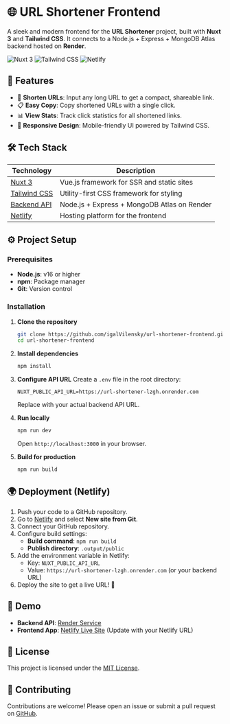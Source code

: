 # 🌐 URL Shortener Frontend

A sleek and modern frontend for the **URL Shortener** project, built with **Nuxt 3** and **Tailwind CSS**. It connects to a Node.js + Express + MongoDB Atlas backend hosted on **Render**.

![Nuxt 3](https://img.shields.io/badge/Nuxt_3-00C58E?logo=nuxt.js&style=flat-square)
![Tailwind CSS](https://img.shields.io/badge/Tailwind_CSS-38B2AC?logo=tailwind-css&style=flat-square)
![Netlify](https://img.shields.io/badge/Netlify-00C7B7?logo=netlify&style=flat-square)

## 🚀 Features
- 🔗 **Shorten URLs**: Input any long URL to get a compact, shareable link.
- 📋 **Easy Copy**: Copy shortened URLs with a single click.
- 📊 **View Stats**: Track click statistics for all shortened links.
- 📱 **Responsive Design**: Mobile-friendly UI powered by Tailwind CSS.

## 🛠️ Tech Stack
| Technology | Description |
|------------|-------------|
| [Nuxt 3](https://nuxt.com/) | Vue.js framework for SSR and static sites |
| [Tailwind CSS](https://tailwindcss.com/) | Utility-first CSS framework for styling |
| [Backend API](https://www.mongodb.com/atlas) | Node.js + Express + MongoDB Atlas on Render |
| [Netlify](https://www.netlify.com/) | Hosting platform for the frontend |

## ⚙️ Project Setup

### Prerequisites
- **Node.js**: v16 or higher
- **npm**: Package manager
- **Git**: Version control

### Installation
1. **Clone the repository**
   ```bash
   git clone https://github.com/igalVilensky/url-shortener-frontend.git
   cd url-shortener-frontend
   ```

2. **Install dependencies**
   ```bash
   npm install
   ```

3. **Configure API URL**
   Create a `.env` file in the root directory:
   ```env
   NUXT_PUBLIC_API_URL=https://url-shortener-lzgh.onrender.com
   ```
   Replace with your actual backend API URL.

4. **Run locally**
   ```bash
   npm run dev
   ```
   Open `http://localhost:3000` in your browser.

5. **Build for production**
   ```bash
   npm run build
   ```

## 🌍 Deployment (Netlify)
1. Push your code to a GitHub repository.
2. Go to [Netlify](https://www.netlify.com/) and select **New site from Git**.
3. Connect your GitHub repository.
4. Configure build settings:
   - **Build command**: `npm run build`
   - **Publish directory**: `.output/public`
5. Add the environment variable in Netlify:
   - Key: `NUXT_PUBLIC_API_URL`
   - Value: `https://url-shortener-lzgh.onrender.com` (or your backend URL)
6. Deploy the site to get a live URL! 🎉

## 📸 Demo
- **Backend API**: [Render Service](https://url-shortener-lzgh.onrender.com)
- **Frontend App**: [Netlify Live Site](#) (Update with your Netlify URL)

## 📝 License
This project is licensed under the [MIT License](LICENSE).

## 🙌 Contributing
Contributions are welcome! Please open an issue or submit a pull request on [GitHub](https://github.com/igalVilensky/url-shortener-frontend).